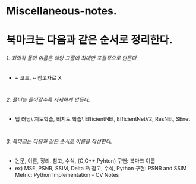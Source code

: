# Miscellaneous-notes.
# 북마크는 다음과 같은 순서로 정리한다.
###### 1. 최외각 폴더 이름은 해당 그룹에 최대한 포괄적으로 만든다.
   * ~ 코드, ~ 참고자료 X
#
###### 2. 폴더는 들어갈수록 자세하게 만든다.
   * 딥 러닝\ 지도학습, 비지도 학습\ EfficientNEt, EfficientNetV2, ResNEt, SEnet   
#
###### 3. 북마크는 다음과 같은 순서로 이름을 작성한다.
   * 논문, 이론, 정리, 참고, 수식, (C,C++,Pyhton) 구현: 북마크 이름
   * ex) MSE, PSNR, SSIM, Delta E\ 참고, 수식, Python 구현: PSNR and SSIM Metric: Python Implementation - CV Notes   
#
